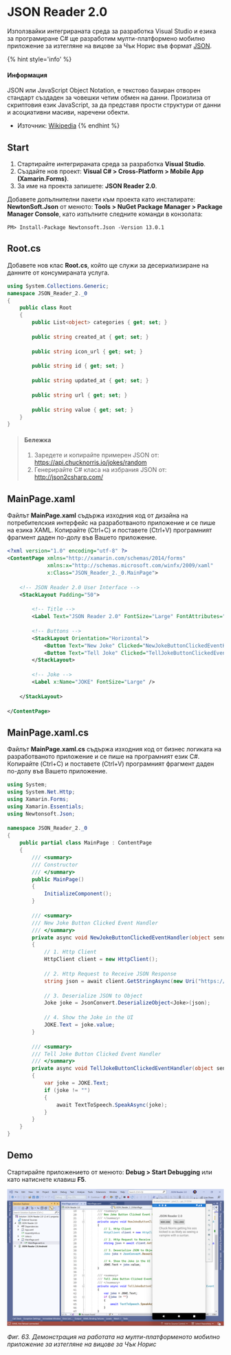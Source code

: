 # JSON Reader 2.0

Използвайки интегрираната среда за разработка Visual Studio и езика за програмиране C\# ще разработим мулти-платформено мобилно приложение за изтегляне на вицове за Чък Норис във формат [JSON](https://www.json.org/).

{% hint style='info' %}
#### Информация
JSON или JavaScript Object Notation, е текстово базиран отворен стандарт създаден за човешки четим обмен на данни. Произлиза от скриптовия език JavaScript, за да представя прости структури от данни и асоциативни масиви, наречени обекти.
- Източник: [Wikipedia](https://en.wikipedia.org/wiki/JSON)
{% endhint %}

## Start 

1. Стартирайте интегрираната среда за разработка **Visual Studio**. 
2. Създайте нов проект: **Visual C\# &gt; Cross-Platform &gt; Mobile App \(Xamarin.Forms\)**. 
3. За име на проекта запишете: **JSON Reader 2.0**.

Добавете допълнителни пакети към проекта като инсталирате: **NewtonSoft.Json** от менюто: **Tools &gt; NuGet Package Manager &gt; Package Manager Console**, като изпълните следните команди в конзолата:

```
PM> Install-Package Newtonsoft.Json -Version 13.0.1
```

## Root.cs

Добавете нов клас **Root.cs**, който ще служи за десериализиране на данните от консумираната услуга.

```csharp
using System.Collections.Generic;
namespace JSON_Reader_2._0
{
    public class Root
    {
        public List<object> categories { get; set; }

        public string created_at { get; set; }

        public string icon_url { get; set; }

        public string id { get; set; }

        public string updated_at { get; set; }

        public string url { get; set; }

        public string value { get; set; }
    }
}
```

> #### Бележка
> 1. Заредете и копирайте примерен JSON от: https://api.chucknorris.io/jokes/random
> 2. Генерирайте C# класа на избрания JSON от: http://json2csharp.com/

## MainPage.xaml

Файлът **MainPage.xaml** съдържа изходния код от дизайна на потребителския интерфейс на разработваното приложение и се пише на езика XAML. Копирайте \(Ctrl+C\) и поставете \(Ctrl+V\) програмният фрагмент даден по-долу във Вашето приложение.

```xml
<?xml version="1.0" encoding="utf-8" ?>
<ContentPage xmlns="http://xamarin.com/schemas/2014/forms"
             xmlns:x="http://schemas.microsoft.com/winfx/2009/xaml"
             x:Class="JSON_Reader_2._0.MainPage">

    <!-- JSON Reader 2.0 User Interface -->
    <StackLayout Padding="50">

        <!-- Title -->
        <Label Text="JSON Reader 2.0" FontSize="Large" FontAttributes="Bold" />

        <!-- Buttons -->
        <StackLayout Orientation="Horizontal">
            <Button Text="New Joke" Clicked="NewJokeButtonClickedEventHandler" />
            <Button Text="Tell Joke" Clicked="TellJokeButtonClickedEventHandler" />
        </StackLayout>
        
        <!-- Joke -->
        <Label x:Name="JOKE" FontSize="Large" />

    </StackLayout>

</ContentPage>
```

## MainPage.xaml.cs 

Файлът **MainPage.xaml.cs** съдържа изходния код от бизнес логиката на разработваното приложение и се пише на програмният език C\#. Копирайте \(Ctrl+C\) и поставете \(Ctrl+V\) програмният фрагмент даден по-долу във Вашето приложение.

```csharp
using System;
using System.Net.Http;
using Xamarin.Forms;
using Xamarin.Essentials;
using Newtonsoft.Json;

namespace JSON_Reader_2._0
{
    public partial class MainPage : ContentPage
    {
        /// <summary>
        /// Constructor
        /// </summary>
        public MainPage()
        {
            InitializeComponent(); 
        }

        /// <summary>
        /// New Joke Button Clicked Event Handler
        /// </summary>
        private async void NewJokeButtonClickedEventHandler(object sender, EventArgs e)
        {
            // 1. Http Client
            HttpClient client = new HttpClient();

            // 2. Http Request to Receive JSON Response
            string json = await client.GetStringAsync(new Uri("https://api.chucknorris.io/jokes/random"));

            // 3. Deserialize JSON to Object
            Joke joke = JsonConvert.DeserializeObject<Joke>(json);

            // 4. Show the Joke in the UI
            JOKE.Text = joke.value;
        }

        /// <summary>
        /// Tell Joke Button Clicked Event Handler
        /// </summary>
        private async void TellJokeButtonClickedEventHandler(object sender, EventArgs e)
        {
            var joke = JOKE.Text;
            if (joke != "")
            {
                await TextToSpeech.SpeakAsync(joke);
            }
        }
    }
}
```

## Demo

Стартирайте приложението от менюто: **Debug &gt; Start Debugging** или като натиснете клавиш **F5**.

![](/images/63_JSON_Reader_2.0.png)

_Фиг. 63. Демонстрация на работата на мулти-платформеното мобилно приложение за изтегляне на вицове за Чък Норис_
